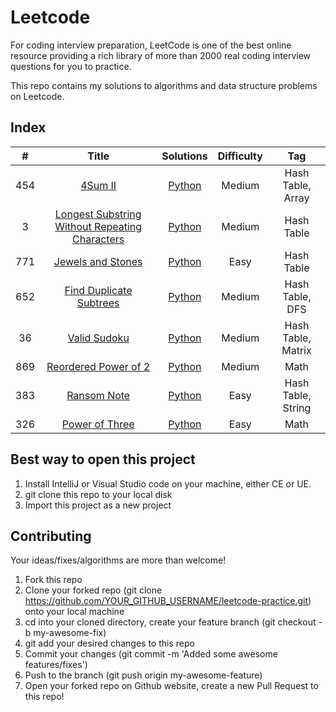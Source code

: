 # Leetcode 
For coding interview preparation, LeetCode is one of the best online resource providing a rich library of more than 2000 real coding interview questions for you to practice. 

This repo contains my solutions to algorithms and data structure problems on Leetcode. 

## Index

|     #    |                             Title                            |    Solutions    |    Difficulty   |                 Tag                 |
|:--------:|:------------------------------------------------------------:|:---------------:|:---------------:|:-----------------------------------:|
| 454      | [4Sum II](https://leetcode.com/problems/4sum-ii/)            | [Python](https://github.com/kushkul/leetcode-practice/blob/master/python/_454.py) |      Medium     | Hash Table, Array                   |
| 3        | [Longest Substring Without Repeating Characters](https://leetcode.com/problems/longest-substring-without-repeating-characters/) | [Python](https://github.com/kushkul/leetcode-practice/blob/master/python/_3.py) | Medium | Hash Table   |
| 771      | [Jewels and Stones](https://leetcode.com/problems/jewels-and-stones/)  | [Python](https://github.com/kushkul/leetcode-practice/blob/master/python/_771.py)   | Easy | Hash Table  |
| 652      | [Find Duplicate Subtrees](https://leetcode.com/problems/find-duplicate-subtrees/) | [Python](https://github.com/kushkul/leetcode-practice/blob/master/python/_652.py) | Medium | Hash Table, DFS |
| 36       | [Valid Sudoku](https://leetcode.com/problems/valid-sudoku/)  |  [Python](https://github.com/kushkul/leetcode-practice/blob/master/python/_36.py)  | Medium  | Hash Table, Matrix |
| 869      | [Reordered Power of 2](https://leetcode.com/problems/reordered-power-of-2/)  |  [Python](https://github.com/kushkul/leetcode-practice/blob/master/python/_869.py)  | Medium | Math |
| 383      | [Ransom Note](https://leetcode.com/problems/ransom-note/)  |  [Python](https://github.com/kushkul/leetcode-practice/blob/master/python/_383.py)  | Easy | Hash Table, String |
| 326      | [Power of Three](https://leetcode.com/problems/power-of-three/)  |  [Python](https://github.com/kushkul/leetcode-practice/blob/master/python/_326.py)  |  Easy  |  Math |

## Best way to open this project
1. Install IntelliJ or Visual Studio code on your machine, either CE or UE.
2. git clone this repo to your local disk
3. Import this project as a new project


## Contributing

Your ideas/fixes/algorithms are more than welcome!
1. Fork this repo
2. Clone your forked repo (git clone https://github.com/YOUR_GITHUB_USERNAME/leetcode-practice.git) onto your local machine
3. cd into your cloned directory, create your feature branch (git checkout -b my-awesome-fix)
4. git add your desired changes to this repo
5. Commit your changes (git commit -m 'Added some awesome features/fixes')
6. Push to the branch (git push origin my-awesome-feature)
7. Open your forked repo on Github website, create a new Pull Request to this repo!
